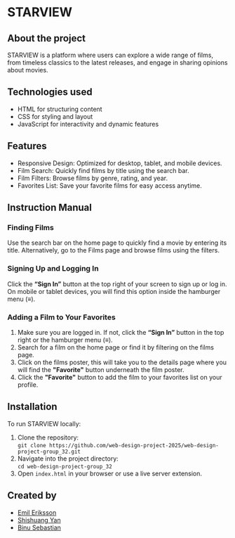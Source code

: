 <h1>STARVIEW</h1>
<h2>About the project</h2>
<p>STARVIEW is a platform where users can explore a wide range of films, from timeless classics to the latest releases, and engage in sharing opinions about movies.</p>

<h2>Technologies used</h2>
<ul>
<li>
  HTML for structuring content
</li>
<li>
  CSS for styling and layout
</li>
<li>
  JavaScript for interactivity and dynamic features
</li>
</ul>

<h2>Features</h2>
<ul>
<li>Responsive Design: Optimized for desktop, tablet, and mobile devices.</li>
<li>Film Search: Quickly find films by title using the search bar.</li>
<li>Film Filters: Browse films by genre, rating, and year.</li>
<li>Favorites List: Save your favorite films for easy access anytime.</li>
</ul>

<h2>Instruction Manual</h2>
 <h3>Finding Films</h3>
  <p>
    Use the search bar on the home page to quickly find a movie by entering its title. 
    Alternatively, go to the Films page and browse films using the filters.
  </p>

 <h3>Signing Up and Logging In</h3>
 <p>
    Click the <strong>“Sign In”</strong> button at the top right of your screen to sign up or log in. 
    On mobile or tablet devices, you will find this option inside the hamburger menu (≡).
  </p>

<h3>Adding a Film to Your Favorites</h3>
  <ol>
    <li>Make sure you are logged in. If not, click the <strong>“Sign In”</strong> button in the top right or the hamburger menu (≡).</li>
    <li>Search for a film on the home page or find it by filtering on the films page.</li>
    <li>Click on the films poster, this will take you to the details page where you will find the <strong>"Favorite"</strong> button underneath the film poster.</li>
    <li>Click the <strong>"Favorite"</strong> button to add the film to your favorites list on your profile.</li>
  </ol>

<h2>Installation</h2>
<p>To run STARVIEW locally:</p>
<ol>
  <li>Clone the repository:<br><code>git clone https://github.com/web-design-project-2025/web-design-project-group_32.git</code></li>
  <li>Navigate into the project directory:<br><code>cd web-design-project-group_32</code></li>
  <li>Open <code>index.html</code> in your browser or use a live server extension.</li>
</ol>

<h2>Created by</h2>
<ul>
  <li><a href="https://github.com/PalmenPC">Emil Eriksson</a></li>
  <li><a href="https://github.com/Yanshishuang">Shishuang Yan</a></li>
  <li><a href="https://github.com/Binu993">Binu Sebastian</a></li>
</ul>
